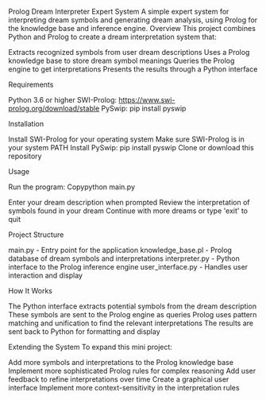 Prolog Dream Interpreter Expert System
A simple expert system for interpreting dream symbols and generating dream analysis, using Prolog for the knowledge base and inference engine.
Overview
This project combines Python and Prolog to create a dream interpretation system that:

Extracts recognized symbols from user dream descriptions
Uses a Prolog knowledge base to store dream symbol meanings
Queries the Prolog engine to get interpretations
Presents the results through a Python interface

Requirements

Python 3.6 or higher
SWI-Prolog: https://www.swi-prolog.org/download/stable
PySwip: pip install pyswip

Installation

Install SWI-Prolog for your operating system
Make sure SWI-Prolog is in your system PATH
Install PySwip: pip install pyswip
Clone or download this repository

Usage

Run the program:
Copypython main.py

Enter your dream description when prompted
Review the interpretation of symbols found in your dream
Continue with more dreams or type 'exit' to quit

Project Structure

main.py - Entry point for the application
knowledge_base.pl - Prolog database of dream symbols and interpretations
interpreter.py - Python interface to the Prolog inference engine
user_interface.py - Handles user interaction and display

How It Works

The Python interface extracts potential symbols from the dream description
These symbols are sent to the Prolog engine as queries
Prolog uses pattern matching and unification to find the relevant interpretations
The results are sent back to Python for formatting and display

Extending the System
To expand this mini project:

Add more symbols and interpretations to the Prolog knowledge base
Implement more sophisticated Prolog rules for complex reasoning
Add user feedback to refine interpretations over time
Create a graphical user interface
Implement more context-sensitivity in the interpretation rules
